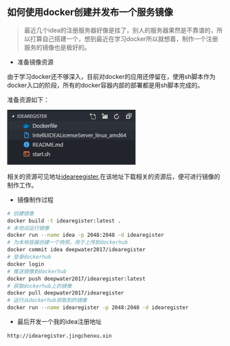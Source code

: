 ## 如何使用docker创建并发布一个服务镜像

> 最近几个idea的注册服务器好像是挂了，别人的服务器果然是不靠谱的，所以打算自己搭建一个，想到最近在学习docker所以就想着，制作一个注册服务的镜像也是极好的。

- 准备镜像资源

由于学习docker还不够深入，目前对docker的应用还停留在，使用sh脚本作为docker入口的阶段，所有的docker容器内部的部署都是用sh脚本完成的。

准备资源如下：

![](/img/docker/dockerimage.png)

相关的资源可见地址[ideareegister](https://github.com/jingchenxu/idearegister),在该地址下载相关的资源后，便可进行镜像的制作工作。

- 镜像制作过程

````bash
# 创建镜像
docker build -t idearegister:latest .
# 本地试运行镜像
docker run --name idea -p 2048:2048 -d idearegister
# 为本地容器创建一个快照，用于上传到dockerhub
docker commit idea deepwater2017/idearegister
# 登录dockerhub
docker login
# 推送镜像到dockerhub
docker push deepwater2017/idearegister:latest
# 获取dockerhub上的镜像
docker pull deepwater2017/idearegister
# 运行从dockerhub获取到的镜像
docker run --name idearegister -p 2048:2048 -d idearegister

````

- 最后开发一个我的idea注册地址

````http://idearegister.jingchenxu.xin````

